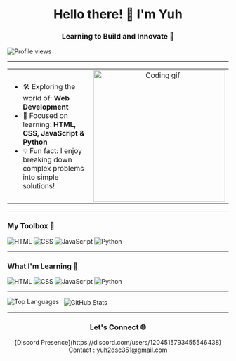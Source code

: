 <h1 align="center">Hello there! 👋 I'm Yuh</h1>
<h3 align="center">Learning to Build and Innovate 🌟</h3>

<p align="left">
  <img src="https://profile-counter.glitch.me/qpx5/count.svg" alt="Profile views" />
</p>

---

<table>
  <tr>
    <td>
      <ul>
        <li>🛠️ Exploring the world of: <strong>Web Development</strong></li>
        <li>🚀 Focused on learning: <strong>HTML, CSS, JavaScript & Python</strong></li>
        <li>💡 Fun fact: I enjoy breaking down complex problems into simple solutions!</li>
      </ul>
    </td>
    <td align="center">
      <img src="https://cdn.discordapp.com/attachments/1329770058699771955/1338202470463176776/ab18fb183288719.657d9284a88c3.png?ex=67aa39ab&is=67a8e82b&hm=1de37368b21eda2c8bca7cbf615f2f60ce5dbdf03447db931dc78820bd3eb66d&" alt="Coding gif" width="300">
    </td>
  </tr>
</table>

---

<h3 align="left">My Toolbox 🧰</h3>
<p align="left">
  <img src="https://img.shields.io/badge/HTML-E34F26?style=for-the-badge&logo=html5&logoColor=white" alt="HTML" />
  <img src="https://img.shields.io/badge/CSS-1572B6?style=for-the-badge&logo=css3&logoColor=white" alt="CSS" />
  <img src="https://img.shields.io/badge/JavaScript-F7DF1E?style=for-the-badge&logo=javascript&logoColor=black" alt="JavaScript" />
  <img src="https://img.shields.io/badge/Python-3776AB?style=for-the-badge&logo=python&logoColor=white" alt="Python" />
</p>

---

<h3 align="left">What I'm Learning 🌱</h3>
<p align="left">
  <img src="https://img.shields.io/badge/HTML-E34F26?style=for-the-badge&logo=html5&logoColor=white" alt="HTML" />
  <img src="https://img.shields.io/badge/CSS-1572B6?style=for-the-badge&logo=css3&logoColor=white" alt="CSS" />
  <img src="https://img.shields.io/badge/JavaScript-F7DF1E?style=for-the-badge&logo=javascript&logoColor=black" alt="JavaScript" />
  <img src="https://img.shields.io/badge/Python-3776AB?style=for-the-badge&logo=python&logoColor=white" alt="Python" />
</p>

---

<p>
  <img align="left" src="https://github-readme-stats.vercel.app/api/top-langs?username=qpx5&show_icons=true&locale=en&layout=compact&theme=tokyonight&hide_border=true&title_color=68D391&text_color=68D391" alt="Top Languages" />
</p>

<p>&nbsp;
  <img align="center" src="https://github-readme-stats.vercel.app/api?username=qpx5&show_icons=true&locale=en&theme=tokyonight&hide_border=true&title_color=68D391&text_color=68D391" alt="GitHub Stats" />
</p>

---

<h3 align="center">Let's Connect 🌐</h3>
<p align="center">
[Discord Presence](https://discord.com/users/1204515793455546438)
Contact : yuh2dsc351@gmail.com
</p>
